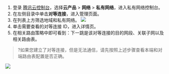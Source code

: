 1. 登录 [腾讯云控制台](https://console.cloud.tencent.com/)，选择**云产品** > **网络** > **私有网络**，进入私有网络控制台。
2. 在左侧目录中单击**对等连接**，进入管理页面。
3. 在列表上方筛选地域和私有网络。
![](https://main.qcloudimg.com/raw/656061ab04d49f804b095bc8a4fa36ab.png)
4. 单击需要查看的对等连接 ID，进入详情页。
5. 在相关路由策略中即可看到：下一跳是该对等连接的目的网段、关联子网以及相关路由表。
>?如果您建立了对等连接，但是无法通信，请先按照上述步骤查看本端和对端路由表配置是否正确。
>
 ![](https://main.qcloudimg.com/raw/b9c5958cb109cfbce53c956ef487570c.png)


